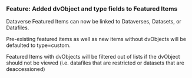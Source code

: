 ### Feature: Added dvObject and type fields to Featured Items 

Dataverse Featured Items can now be linked to Dataverses, Datasets, or Datafiles.

Pre-existing featured items as well as new items without dvObjects will be defaulted to type=custom.

Featured Items with dvObjects will be filtered out of lists if the dvObject should not be viewed (i.e. datafiles that are restricted or datasets that are deaccessioned)
